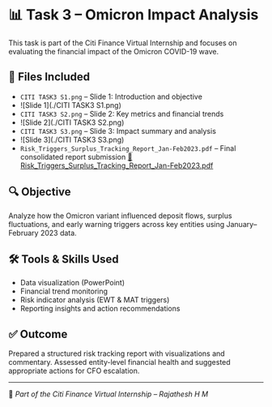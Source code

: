 # 📊 Task 3 – Omicron Impact Analysis

This task is part of the Citi Finance Virtual Internship and focuses on evaluating the financial impact of the Omicron COVID-19 wave.

## 📁 Files Included
- `CITI TASK3 S1.png` – Slide 1: Introduction and objective
- ![Slide 1](./CITI TASK3 S1.png)
- `CITI TASK3 S2.png` – Slide 2: Key metrics and financial trends
- ![Slide 2](./CITI TASK3 S2.png)
- `CITI TASK3 S3.png` – Slide 3: Impact summary and analysis
- ![Slide 3](./CITI TASK3 S3.png)
- `Risk_Triggers_Surplus_Tracking_Report_Jan-Feb2023.pdf` – Final consolidated report submission
[📄 Risk_Triggers_Surplus_Tracking_Report_Jan-Feb2023.pdf](./Risk_Triggers_Surplus_Tracking_Report_Jan-Feb2023.pdf)

## 🔍 Objective
Analyze how the Omicron variant influenced deposit flows, surplus fluctuations, and early warning triggers across key entities using January–February 2023 data.

## 🛠️ Tools & Skills Used
- Data visualization (PowerPoint)
- Financial trend monitoring
- Risk indicator analysis (EWT & MAT triggers)
- Reporting insights and action recommendations

## ✅ Outcome
Prepared a structured risk tracking report with visualizations and commentary. Assessed entity-level financial health and suggested appropriate actions for CFO escalation.

---
📌 *Part of the Citi Finance Virtual Internship – Rajathesh H M*
